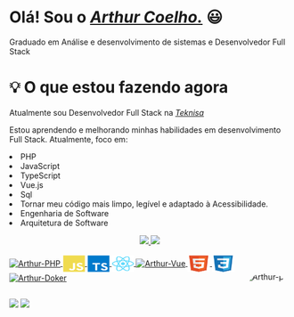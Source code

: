 
<div>
    <h1>Olá! Sou o <a href="https://www.linkedin.com/in/arthur-coelho-5351441b4/"><i>Arthur Coelho.</i></a> 😃️</h1>
 <p>Graduado em Análise e desenvolvimento de sistemas e Desenvolvedor Full Stack<p>
 </div>
 
 <div>
    <h1>💡 O que estou fazendo agora</h1>
 <p>Atualmente sou Desenvolvedor Full Stack na <a href="https://www.teknisa.com/"><i>Teknisa</i></a><p>

Estou aprendendo e melhorando minhas habilidades em desenvolvimento Full Stack. Atualmente, foco em:

<li>PHP
<li>JavaScript
<li>TypeScript
<li>Vue.js
<li>Sql
<li>Tornar meu código mais limpo, legível e adaptado à Acessibilidade.
<li>Engenharia de Software
<li>Arquitetura de Software<p>
 </div>


  
<div align="center">
  <a href="https://github.com/ArthurCoelhob">
  <img height="180em" src="https://github-readme-stats.vercel.app/api?username=ArthurCoelhob&show_icons=true&theme=dracula&include_all_commits=true&count_private=true"/>
  <img height="180em" src="https://github-readme-stats.vercel.app/api/top-langs/?username=ArthurCoelhob&layout=compact&langs_count=7&theme=dracula"/>
</div>
<div style="display: inline_block"><br>
     <img align="center" alt="Arthur-PHP" height="30" width="40" src="https://cdn.jsdelivr.net/gh/devicons/devicon/icons/php/php-original.svg" />
  <img align="center" alt="Arthur-Js" height="30" width="40" src="https://raw.githubusercontent.com/devicons/devicon/master/icons/javascript/javascript-plain.svg">
  <img align="center" alt="Arthur-Ts" height="30" width="40" src="https://raw.githubusercontent.com/devicons/devicon/master/icons/typescript/typescript-plain.svg">
  <img align="center" alt="Arthur-React" height="30" width="40" src="https://raw.githubusercontent.com/devicons/devicon/master/icons/react/react-original.svg">
      <img align="center" alt="Arthur-Vue" height="30" width="40"src="https://cdn.jsdelivr.net/gh/devicons/devicon/icons/vuejs/vuejs-original.svg" />
  <img align="center" alt="Arthur-HTML" height="30" width="40" src="https://raw.githubusercontent.com/devicons/devicon/master/icons/html5/html5-original.svg">
  <img align="center" alt="Arthur-CSS" height="30" width="40" src="https://raw.githubusercontent.com/devicons/devicon/master/icons/css3/css3-original.svg">
  <img align="center" alt="Arthur-Doker" height="30" width="40"  src="https://cdn.jsdelivr.net/gh/devicons/devicon/icons/docker/docker-original.svg" />
  <img align="right" alt="Arthur-pic" height="150" style="border-radius:50px;" src="https://cdn.discordapp.com/attachments/918996857970110516/953099043905613865/picasion.com_ad211283e493163a74f1e8b3b0f83ead.gif">
</div>
  
  ##
 
<div> 
  <a href = "mailto:arthurcoelhoob@gmail.com"><img src="https://img.shields.io/badge/-Gmail-%23333?style=for-the-badge&logo=gmail&logoColor=white" target="_blank"></a>
  <a href="https://www.linkedin.com/in/arthur-coelho-5351441b4/" target="_blank"><img src="https://img.shields.io/badge/-LinkedIn-%230077B5?style=for-the-badge&logo=linkedin&logoColor=white" target="_blank"></a> 

</div>

